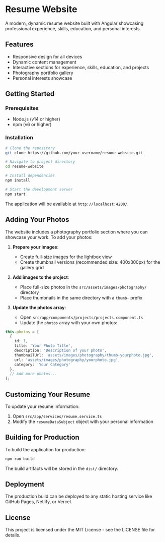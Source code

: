 # Resume Website

A modern, dynamic resume website built with Angular showcasing professional experience, skills, education, and personal interests.

## Features

- Responsive design for all devices
- Dynamic content management
- Interactive sections for experience, skills, education, and projects
- Photography portfolio gallery
- Personal interests showcase

## Getting Started

### Prerequisites

- Node.js (v14 or higher)
- npm (v6 or higher)

### Installation

```bash
# Clone the repository
git clone https://github.com/your-username/resume-website.git

# Navigate to project directory
cd resume-website

# Install dependencies
npm install

# Start the development server
npm start
```

The application will be available at `http://localhost:4200/`.

## Adding Your Photos

The website includes a photography portfolio section where you can showcase your work. To add your photos:

1. **Prepare your images**:
   - Create full-size images for the lightbox view
   - Create thumbnail versions (recommended size: 400x300px) for the gallery grid
   
2. **Add images to the project**:
   - Place full-size photos in the `src/assets/images/photography/` directory
   - Place thumbnails in the same directory with a `thumb-` prefix

3. **Update the photos array**:
   - Open `src/app/components/projects/projects.component.ts`
   - Update the `photos` array with your own photos:

```typescript
this.photos = [
  {
    id: 1,
    title: 'Your Photo Title',
    description: 'Description of your photo',
    thumbnailUrl: 'assets/images/photography/thumb-yourphoto.jpg',
    url: 'assets/images/photography/yourphoto.jpg',
    category: 'Your Category'
  },
  // Add more photos...
];
```

## Customizing Your Resume

To update your resume information:

1. Open `src/app/services/resume.service.ts`
2. Modify the `resumeDataSubject` object with your personal information

## Building for Production

To build the application for production:

```bash
npm run build
```

The build artifacts will be stored in the `dist/` directory.

## Deployment

The production build can be deployed to any static hosting service like GitHub Pages, Netlify, or Vercel.

## License

This project is licensed under the MIT License - see the LICENSE file for details.
